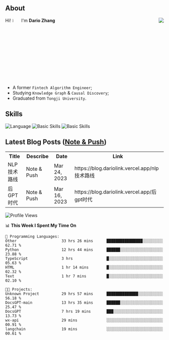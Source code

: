 ## About

<img align="right" src="https://github-readme-stats.vercel.app/api?username=dario-github&show_icons=true&bg_color=00000000&hide_title=true&hide_border=true&include_all_commits=true&count_private=true&theme=transparent" />

Hi! <img src="https://media.giphy.com/media/hvRJCLFzcasrR4ia7z/giphy.gif" width="5%"> I'm **Dario Zhang**

- A former `Fintech Algorithm Engineer`;
- Studying `Knowledge Graph` & `Causal Discovery`;
- Graduated from `Tongji University`.

## Skills

![Language](https://skillicons.dev/icons?i=py,matlab,pytorch,latex,regex,mysql,sqlite)
![Basic Skills](https://skillicons.dev/icons?i=bash,git,linux,md)
![Basic Skills](https://skillicons.dev/icons?i=vim,vscode,jupyterlab)

## Latest Blog Posts ([Note & Push](https://blog.dariolink.vercel.app/))

<table>
  <tr><th>Title</th><th>Describe</th><th>Date</th><th>Link</th></tr>
  <!-- BLOG-POST-LIST:START --><tr><td>NLP技术路线</td><td>Note &amp; Push</td><td>Mar 24, 2023</td><td>https://blog.dariolink.vercel.app/nlp技术路线</td></tr><tr><td>后GPT时代</td><td>Note &amp; Push</td><td>Mar 16, 2023</td><td>https://blog.dariolink.vercel.app/后gpt时代</td></tr><!-- BLOG-POST-LIST:END -->
</table>

<!--START_SECTION:waka-->
![Profile Views](http://img.shields.io/badge/Profile%20Views-0-blue)

📊 **This Week I Spent My Time On** 

```text
💬 Programming Languages: 
Other                    33 hrs 26 mins      ████████████████░░░░░░░░░   62.71 % 
Python                   12 hrs 44 mins      ██████░░░░░░░░░░░░░░░░░░░   23.88 % 
TypeScript               3 hrs               █░░░░░░░░░░░░░░░░░░░░░░░░   05.63 % 
HTML                     1 hr 14 mins        █░░░░░░░░░░░░░░░░░░░░░░░░   02.32 % 
Text                     1 hr 7 mins         █░░░░░░░░░░░░░░░░░░░░░░░░   02.10 % 

🐱‍💻 Projects: 
Unknown Project          29 hrs 57 mins      ██████████████░░░░░░░░░░░   56.18 % 
DocsGPT-main             13 hrs 35 mins      ██████░░░░░░░░░░░░░░░░░░░   25.47 % 
DocsGPT                  7 hrs 19 mins       ███░░░░░░░░░░░░░░░░░░░░░░   13.73 % 
wx-api                   29 mins             ░░░░░░░░░░░░░░░░░░░░░░░░░   00.91 % 
langchain                19 mins             ░░░░░░░░░░░░░░░░░░░░░░░░░   00.61 % 
```


<!--END_SECTION:waka-->
